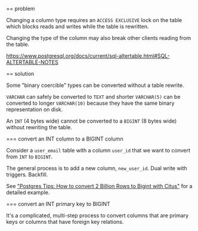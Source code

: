 == problem

Changing a column type requires an ``ACCESS EXCLUSIVE`` lock on the table which blocks reads and writes while the table is rewritten.

Changing the type of the column may also break other clients reading from the table.

https://www.postgresql.org/docs/current/sql-altertable.html#SQL-ALTERTABLE-NOTES


== solution

Some "binary coercible" types can be converted without a table rewrite.

``VARCHAR`` can safely be converted to ``TEXT`` and shorter ``VARCHAR(5)`` can be converted to longer ``VARCHAR(10)`` because they have the same binary representation on disk.

An ``INT`` (4 bytes wide) cannot be converted to a ``BIGINT`` (8 bytes wide) without rewriting the table.


=== convert an INT column to a BIGINT column

Consider a ``user_email`` table with a column ``user_id`` that we want to convert from ``INT`` to ``BIGINT``.

The general process is to add a new column, ``new_user_id``. Dual write with triggers. Backfill.

See ["Postgres Tips: How to convert 2 Billion Rows to Bigint with Citus"](https://techcommunity.microsoft.com/t5/azure-database-for-postgresql/postgres-tips-how-to-convert-2-billion-rows-to-bigint-with-citus/ba-p/1490128) for a detailed example.

=== convert an INT primary key to BIGINT

It's a complicated, multi-step process to convert columns that are primary keys or columns that have foreign key relations.

